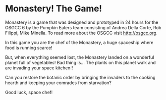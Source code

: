 Monastery! The Game!
======================

Monastery is a game that was designed and prototyped in 24 hours for the OSGCC 6 by the Pumpkin Eaters team consisting of Andrea Della Corte, Rob Filippi, Mike Minella. To read more about the OSGCC visit http://osgcc.org.

In this game you are the chef of the Monastery, a huge spaceship where food is running scarce!

But, when everything seemed lost, the Monastery landed on a wonderful planet full of vegetables! Bad thing is... The plants on this planet walk and are invading your space kitchen!!

Can you restore the botanic order by bringing the invaders to the cooking hearth and keeping your comrades from starvation?

Good luck, space chef!
